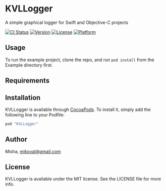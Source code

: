 # KVLLogger
A simple graphical logger for Swift and Objective-C projects


[![CI Status](http://img.shields.io/travis/Misha/KVLLogger.svg?style=flat)](https://travis-ci.org/Misha/KVLLogger)
[![Version](https://img.shields.io/cocoapods/v/KVLLogger.svg?style=flat)](http://cocoapods.org/pods/KVLLogger)
[![License](https://img.shields.io/cocoapods/l/KVLLogger.svg?style=flat)](http://cocoapods.org/pods/KVLLogger)
[![Platform](https://img.shields.io/cocoapods/p/KVLLogger.svg?style=flat)](http://cocoapods.org/pods/KVLLogger)

## Usage

To run the example project, clone the repo, and run `pod install` from the Example directory first.

## Requirements

## Installation

KVLLogger is available through [CocoaPods](http://cocoapods.org). To install
it, simply add the following line to your Podfile:

```ruby
pod "KVLLogger"
```

## Author

Misha, mikoval@gmail.com

## License

KVLLogger is available under the MIT license. See the LICENSE file for more info.
